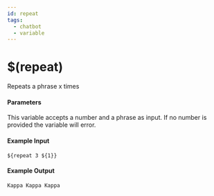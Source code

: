 ```yaml
---
id: repeat
tags:
  - chatbot
  - variable
---
```


# $(repeat)

Repeats a phrase x times

#### Parameters

This variable accepts a number and a phrase as input. If no number is provided the variable will error.

#### Example Input

```
${repeat 3 ${1}}
```

#### Example Output

```
Kappa Kappa Kappa
```
